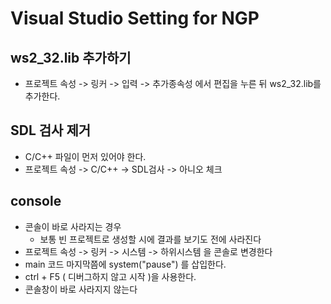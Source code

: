 # Visual Studio Setting for NGP

## ws2_32.lib 추가하기

- 프로젝트 속성 -> 링커 -> 입력 -> 추가종속성 에서 편집을 누른 뒤 ws2_32.lib를 추가한다.

## SDL 검사 제거

- C/C++ 파일이 먼저 있어야 한다.
- 프로젝트 속성 -> C/C++ -> SDL검사 -> 아니오 체크

## console 

- 콘솔이 바로 사라지는 경우 
	- 보통 빈 프로젝트로 생성할 시에 결과를 보기도 전에 사라진다
- 프로젝트 속성 -> 링커 -> 시스템 -> 하위시스템 을 콘솔로 변경한다
- main 코드 마지막쯤에 system("pause") 를 삽입한다. 
- ctrl + F5 ( 디버그하지 않고 시작 )을 사용한다.
- 콘솔창이 바로 사라지지 않는다